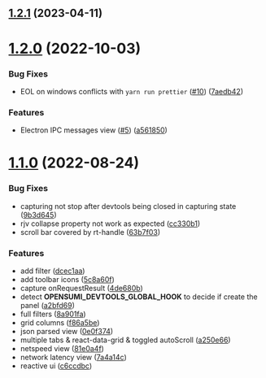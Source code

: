 ## [1.2.1](https://github.com/opensumi/devtools/compare/v1.2.0...v1.2.1) (2023-04-11)



# [1.2.0](https://github.com/opensumi/devtools/compare/v1.1.0...v1.2.0) (2022-10-03)


### Bug Fixes

* EOL on windows conflicts with `yarn run prettier` ([#10](https://github.com/opensumi/devtools/issues/10)) ([7aedb42](https://github.com/opensumi/devtools/commit/7aedb423b0dfca1d961f3df5733f5701ed6f5975))


### Features

* Electron IPC messages view ([#5](https://github.com/opensumi/devtools/issues/5)) ([a561850](https://github.com/opensumi/devtools/commit/a561850d4511852f30b46597588da4e955e53bf7))



# [1.1.0](https://github.com/opensumi/devtools/compare/a250e665efcb75375b8a5f4962f123551e013264...v1.1.0) (2022-08-24)


### Bug Fixes

* capturing not stop after devtools being closed in capturing state ([9b3d645](https://github.com/opensumi/devtools/commit/9b3d645ffbd4306ab20328ab047c8bf8a8b47302))
* rjv collapse property not work as expected ([cc330b1](https://github.com/opensumi/devtools/commit/cc330b19dde10fa74472c5cff2214c32617e9195))
* scroll bar covered by rt-handle ([63b7f03](https://github.com/opensumi/devtools/commit/63b7f03e618d76c979034260fb7e4b2a755698f3))


### Features

* add filter ([dcec1aa](https://github.com/opensumi/devtools/commit/dcec1aa0143dc1dc5e27aa1942859224a4cc4a65))
* add toolbar icons ([5c8a60f](https://github.com/opensumi/devtools/commit/5c8a60f7d56ff8aa224c454de77667f1f1e2de14))
* capture onRequestResult ([4de680b](https://github.com/opensumi/devtools/commit/4de680b67e4a77652258f05cac4f06e69ba72edf))
* detect __OPENSUMI_DEVTOOLS_GLOBAL_HOOK__ to decide if create the panel ([a2bfd69](https://github.com/opensumi/devtools/commit/a2bfd697b6971c82404f8992f8c53be872a8bc11))
* full filters ([8a901fa](https://github.com/opensumi/devtools/commit/8a901fa5b9ff84e8f5cba791617f53a2144370d1))
* grid columns ([f86a5be](https://github.com/opensumi/devtools/commit/f86a5bef701a17b5d3d25c24347ee86b00f8e541))
* json parsed view ([0e0f374](https://github.com/opensumi/devtools/commit/0e0f374c70dbb00cc5764138daf1ffd3f57d1845))
* multiple tabs & react-data-grid & toggled autoScroll ([a250e66](https://github.com/opensumi/devtools/commit/a250e665efcb75375b8a5f4962f123551e013264))
* netspeed view ([81e0a4f](https://github.com/opensumi/devtools/commit/81e0a4fdae1008ff1952413963a918e37fa973a4))
* network latency view ([7a4a14c](https://github.com/opensumi/devtools/commit/7a4a14cb50a7ec2debddb9df3e3c99b8c504246c))
* reactive ui ([c6ccdbc](https://github.com/opensumi/devtools/commit/c6ccdbcb67220431d40d42889b5d4c0454372f28))



